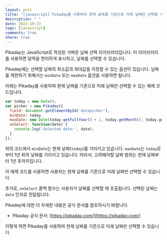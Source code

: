 ```yaml
---
layout: post
title: "[javascript] Pikaday를 사용하여 현재 날짜를 기준으로 미래 날짜만 선택할 수 있나요?"
description: " "
date: 2023-10-23
tags: [javascript]
comments: true
share: true
---
```


Pikaday는 JavaScript로 작성된 가벼운 날짜 선택 라이브러리입니다. 이 라이브러리를 사용하면 달력을 편리하게 표시하고, 날짜를 선택할 수 있습니다.

Pikaday에는 선택할 날짜의 최소값과 최대값을 지정할 수 있는 옵션이 있습니다. 날짜를 제한하기 위해서는 `minDate` 또는 `maxDate` 옵션을 사용하면 됩니다.

아래는 Pikaday를 사용하여 현재 날짜를 기준으로 미래 날짜만 선택할 수 있는 예제 코드입니다.

```javascript
var today = new Date();
var picker = new Pikaday({
  field: document.getElementById('datepicker'),
  minDate: today,
  maxDate: new Date(today.getFullYear() + 1, today.getMonth(), today.getDate()),
  onSelect: function(date) {
    console.log('Selected date:', date);
  }
});
```

위의 코드에서 `minDate`는 현재 날짜(`today`)를 가리키고 있습니다. `maxDate`는 `today`로부터 1년 뒤의 날짜를 가리키고 있습니다. 따라서, 고려해야할 날짜 범위는 현재 날짜부터 1년 후까지입니다.

이 예제 코드를 사용하면 사용자는 현재 날짜를 기준으로 미래 날짜만 선택할 수 있습니다.

추가로, `onSelect` 콜백 함수는 사용자가 날짜를 선택할 때 호출됩니다. 선택된 날짜는 `date` 인자로 전달됩니다.

Pikaday에 대한 더 자세한 내용은 공식 문서를 참조하시기 바랍니다.

- Pikaday 공식 문서: [https://pikaday.com/](https://pikaday.com/)

이렇게 하면 Pikaday를 사용하여 현재 날짜를 기준으로 미래 날짜만 선택할 수 있습니다.